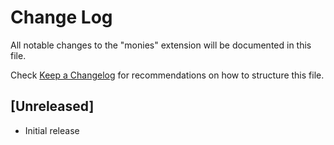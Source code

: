 # Change Log

All notable changes to the "monies" extension will be documented in this file.

Check [Keep a Changelog](http://keepachangelog.com/) for recommendations on how to structure this file.

## [Unreleased]

- Initial release